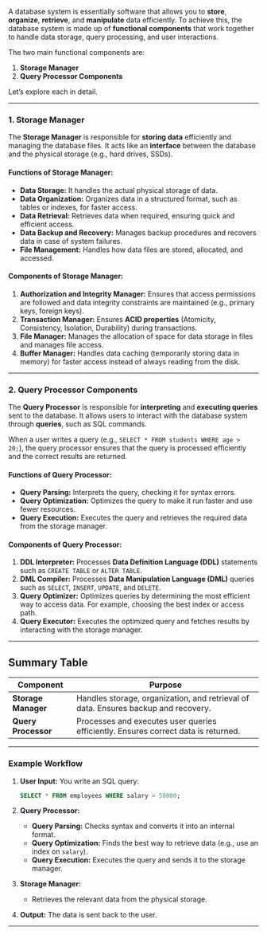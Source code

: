 A database system is essentially software that allows you to **store**, **organize**, **retrieve**, and **manipulate** data efficiently. To achieve this, the database system is made up of **functional components** that work together to handle data storage, query processing, and user interactions.

The two main functional components are:

1. **Storage Manager**
2. **Query Processor Components**

Let’s explore each in detail.

---

### **1. Storage Manager**

The **Storage Manager** is responsible for **storing data** efficiently and managing the database files. It acts like an **interface** between the database and the physical storage (e.g., hard drives, SSDs).

#### **Functions of Storage Manager:**

- **Data Storage:** It handles the actual physical storage of data.
- **Data Organization:** Organizes data in a structured format, such as tables or indexes, for faster access.
- **Data Retrieval:** Retrieves data when required, ensuring quick and efficient access.
- **Data Backup and Recovery:** Manages backup procedures and recovers data in case of system failures.
- **File Management:** Handles how data files are stored, allocated, and accessed.

#### **Components of Storage Manager:**

1. **Authorization and Integrity Manager:** Ensures that access permissions are followed and data integrity constraints are maintained (e.g., primary keys, foreign keys).
2. **Transaction Manager:** Ensures **ACID properties** (Atomicity, Consistency, Isolation, Durability) during transactions.
3. **File Manager:** Manages the allocation of space for data storage in files and manages file access.
4. **Buffer Manager:** Handles data caching (temporarily storing data in memory) for faster access instead of always reading from the disk.

---

### **2. Query Processor Components**

The **Query Processor** is responsible for **interpreting** and **executing queries** sent to the database. It allows users to interact with the database system through **queries**, such as SQL commands.

When a user writes a query (e.g., `SELECT * FROM students WHERE age > 20;`), the query processor ensures that the query is processed efficiently and the correct results are returned.

#### **Functions of Query Processor:**

- **Query Parsing:** Interprets the query, checking it for syntax errors.
- **Query Optimization:** Optimizes the query to make it run faster and use fewer resources.
- **Query Execution:** Executes the query and retrieves the required data from the storage manager.

#### **Components of Query Processor:**

1. **DDL Interpreter:** Processes **Data Definition Language (DDL)** statements such as `CREATE TABLE` or `ALTER TABLE`.
2. **DML Compiler:** Processes **Data Manipulation Language (DML)** queries such as `SELECT`, `INSERT`, `UPDATE`, and `DELETE`.
3. **Query Optimizer:** Optimizes queries by determining the most efficient way to access data. For example, choosing the best index or access path.
4. **Query Executor:** Executes the optimized query and fetches results by interacting with the storage manager.

---

## **Summary Table**

|**Component**|**Purpose**|
|---|---|
|**Storage Manager**|Handles storage, organization, and retrieval of data. Ensures backup and recovery.|
|**Query Processor**|Processes and executes user queries efficiently. Ensures correct data is returned.|

---

### **Example Workflow**

1. **User Input:** You write an SQL query:
    
    ```sql
    SELECT * FROM employees WHERE salary > 50000;
    ```
    
2. **Query Processor:**
    - **Query Parsing:** Checks syntax and converts it into an internal format.
    - **Query Optimization:** Finds the best way to retrieve data (e.g., use an index on `salary`).
    - **Query Execution:** Executes the query and sends it to the storage manager.
3. **Storage Manager:**
    - Retrieves the relevant data from the physical storage.
4. **Output:** The data is sent back to the user.

---
